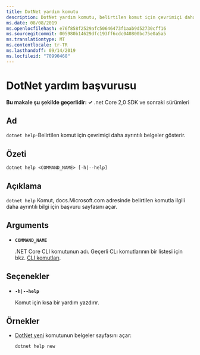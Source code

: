 ```yaml
---
title: DotNet yardım komutu
description: DotNet yardım komutu, belirtilen komut için çevrimiçi daha ayrıntılı belgeler gösterir.
ms.date: 08/08/2019
ms.openlocfilehash: e76f858f2529afc50646473f1aab9d52730cff16
ms.sourcegitcommit: 005980b14629dfc193ff6cdc040800bc75e0a5a5
ms.translationtype: MT
ms.contentlocale: tr-TR
ms.lasthandoff: 09/14/2019
ms.locfileid: "70990468"
---
```

# <a name="dotnet-help-reference"></a>DotNet yardım başvurusu

**Bu makale şu şekilde geçerlidir: ✓** .net Core 2,0 SDK ve sonraki sürümleri

<!-- todo: uncomment when all CLI commands are reviewed
[!INCLUDE [topic-appliesto-net-core-all](../../../includes/topic-appliesto-net-core-2plus.md)]
-->

## <a name="name"></a>Ad

`dotnet help`-Belirtilen komut için çevrimiçi daha ayrıntılı belgeler gösterir.

## <a name="synopsis"></a>Özeti

`dotnet help <COMMAND_NAME> [-h|--help]`

## <a name="description"></a>Açıklama

`dotnet help` Komut, docs.Microsoft.com adresinde belirtilen komutla ilgili daha ayrıntılı bilgi için başvuru sayfasını açar.

## <a name="arguments"></a>Arguments

* **`COMMAND_NAME`**

  .NET Core CLI komutunun adı. Geçerli CLı komutlarının bir listesi için bkz. [CLI komutları](index.md#cli-commands).

## <a name="options"></a>Seçenekler

* **`-h|--help`**

  Komut için kısa bir yardım yazdırır.

## <a name="examples"></a>Örnekler

* [DotNet yeni](dotnet-new.md) komutunun belgeler sayfasını açar:

  ```console
  dotnet help new
  ```
